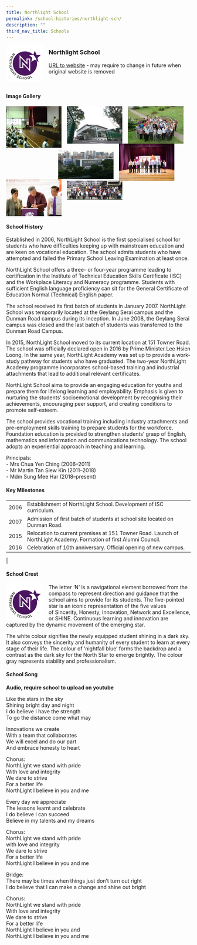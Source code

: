 ```yaml
---
title: Northlight School
permalink: /school-histories/northlight-sch/
description: ""
third_nav_title: Schools
---
```

<img src="/images/northlightsch1.png" style="width:20%;margin-right:15px;" align = "left">

### **Northlight School**
[URL to website](https://www.nls.edu.sg/) - may require to change in future when original website is removed

<br clear="left">

#### **Image Gallery**

<p><a href="https://staging.d1yxymztqoj7qn.amplifyapp.com/images/northlightsch2.jpg">  
<img src="/images/northlightsch2.jpg" style="width:30%;margin-right:15px;" align = "left">
</a></p>

<p><a href="https://staging.d1yxymztqoj7qn.amplifyapp.com/images/northlightsch3.jpg">  
<img src="/images/northlightsch3.jpg" style="width:30%;margin-right:15px;" align = "left">
</a></p>

<p><a href="https://staging.d1yxymztqoj7qn.amplifyapp.com/images/northlightsch4.jpg">  
<img src="/images/northlightsch4.jpg" style="width:30%;margin-right:15px;" align = "left">
</a></p>

<p><a href="https://staging.d1yxymztqoj7qn.amplifyapp.com/images/northlightsch7.jpg">  
<img src="/images/northlightsch7.jpg" style="width:30%;margin-right:45px;" align = "right">
</a></p>

<p><a href="https://staging.d1yxymztqoj7qn.amplifyapp.com/images/northlightsch6.jpg">  
<img src="/images/northlightsch6.jpg" style="width:30%;margin-right:15px;" align = "right">
</a></p>

<p><a href="https://staging.d1yxymztqoj7qn.amplifyapp.com/images/northlightsch5.jpg">  
<img src="/images/northlightsch5.jpg" style="width:30%;margin-right:15px;" align = "left">
</a></p>

<p><a href="https://staging.d1yxymztqoj7qn.amplifyapp.com/images/northlightsch8.jpg">  
<img src="/images/northlightsch8.jpg" style="width:30%;margin-right:15px;" align = "left">
</a></p>

<br clear="left">

#### **School History**
Established in 2006, NorthLight School is the first specialised school for students who have difficulties keeping up with mainstream education and are keen on vocational education. The school admits students who have attempted and failed the Primary School Leaving Examination at least once.

NorthLight School offers a three- or four-year programme leading to certification in the Institute of Technical Education Skills Certificate (ISC) and the Workplace Literacy and Numeracy programme. Students with sufficient English language proficiency can sit for the General Certificate of Education Normal (Technical) English paper.

The school received its first batch of students in January 2007. NorthLight School was temporarily located at the Geylang Serai campus and the Dunman Road campus during its inception. In June 2008, the Geylang Serai campus was closed and the last batch of students was transferred to the Dunman Road Campus.

In 2015, NorthLight School moved to its current location at 151 Towner Road. The school was officially declared open in 2016 by Prime Minister Lee Hsien Loong. In the same year, NorthLight Academy was set up to provide a work-study pathway for students who have graduated. The two-year NorthLight Academy programme incorporates school-based training and industrial attachments that lead to additional relevant certificates.

NorthLight School aims to provide an engaging education for youths and prepare them for lifelong learning and employability. Emphasis is given to nurturing the students’ socioemotional development by recognising their achievements, encouraging peer support, and creating conditions to promote self-esteem.

The school provides vocational training including industry attachments and pre-employment skills training to prepare students for the workforce. Foundation education is provided to strengthen students’ grasp of English, mathematics and information and communications technology. The school adopts an experiential approach in teaching and learning.

Principals:<br>
\- Mrs Chua Yen Ching (2006–2011)<br>
\- Mr Martin Tan Siew Kin (2011–2018)<br>
\- Mdm Sung Mee Har (2018–present)

#### **Key Milestones**

|  |  |
|:---:|---|
| 2006 | Establishment of NorthLight School. Development of ISC curriculum. |
| 2007 | Admission of first batch of students at school site located on Dunman Road. |
| 2015 | Relocation to current premises at 151 Towner Road. Launch of NorthLight Academy. Formation of first Alumni Council. |
| 2016 | Celebration of 10th anniversary. Official opening of new campus. |
|

#### **School Crest**
<img src="/images/northlightsch1.png" style="width:20%;margin-right:15px;" align = "left">

The letter ‘N’ is a navigational element borrowed from the compass to represent direction and guidance that the school aims to provide for its students. The five-pointed star is an iconic representation of the five values of Sincerity, Honesty, Innovation, Network and Excellence, or SHINE. Continuous learning and innovation are captured by the dynamic movement of the emerging star.

The white colour signifies the newly equipped student shining in a dark sky. It also conveys the sincerity and humanity of every student to learn at every stage of their life. The colour of ‘nightfall blue’ forms the backdrop and a contrast as the dark sky for the North Star to emerge brightly. The colour gray represents stability and professionalism.

#### **School Song**
**Audio, require school to upload on youtube**

Like the stars in the sky<br>
Shining bright day and night<br>
I do believe I have the strength<br>
To go the distance come what may

Innovations we create<br>
With a team that collaborates<br>
We will excel and do our part<br>
And embrace honesty to heart

Chorus:<br>
NorthLight we stand with pride<br>
With love and integrity<br>
We dare to strive<br>
For a better life<br>
NorthLight I believe in you and me

Every day we appreciate<br>
The lessons learnt and celebrate<br>
I do believe I can succeed<br>
Believe in my talents and my dreams

Chorus:<br>
NorthLight we stand with pride<br>
with love and integrity<br>
We dare to strive<br>
For a better life<br>
NorthLight I believe in you and me

Bridge:<br>
There may be times when things just don’t turn out right<br>
I do believe that I can make a change and shine out bright

Chorus:<br>
NorthLight we stand with pride<br>
With love and integrity<br>
We dare to strive<br>
For a better life<br>
NorthLight I believe in you and<br>
NorthLight I believe in you and me